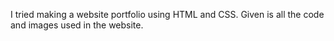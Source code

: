 I tried making a website portfolio using HTML and CSS. 
Given is all the code and images used in the website. 
